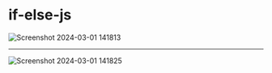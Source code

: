 # if-else-js

![Screenshot 2024-03-01 141813](https://github.com/ArchProtios/if-else-js/assets/99127122/5d03dc84-6a81-4b17-9b1b-1a405a744daf)

---------------------------------------------------------------------------------------------------------------------------------

![Screenshot 2024-03-01 141825](https://github.com/ArchProtios/if-else-js/assets/99127122/04568780-1400-4655-a8a8-da50d46d6359)
